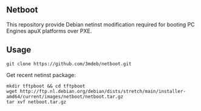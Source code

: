 Netboot
-------

This repository provide Debian netinst modification required for booting PC
Engines apuX platforms over PXE.

## Usage

```
git clone https://github.com/3mdeb/netboot.git
```

Get recent netinst package:

```
mkdir tftpboot && cd tftpboot
wget http://ftp.nl.debian.org/debian/dists/stretch/main/installer-amd64/current/images/netboot/netboot.tar.gz
tar xvf netboot.tar.gz
```
